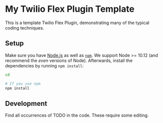 # My Twilio Flex Plugin Template

This is a template Twilio Flex Plugin, demonstrating many of the typical coding techniques.

## Setup

Make sure you have [Node.js](https://nodejs.org) as well as [`npm`](https://npmjs.com). We support Node >= 10.12 (and recommend the _even_ versions of Node). Afterwards, install the dependencies by running `npm install`:

```bash
cd 

# If you use npm
npm install
```
## Development

Find all occurrences of TODO in the code. These require some editing.
